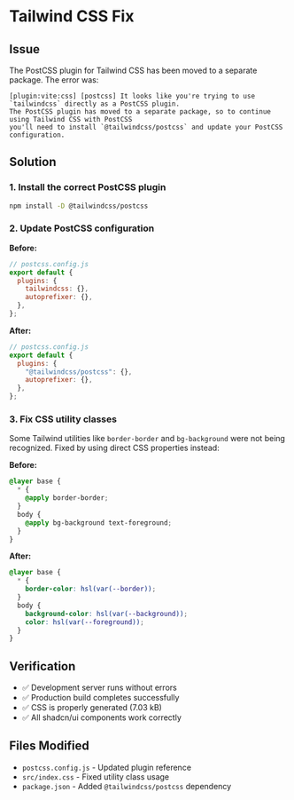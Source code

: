 # Tailwind CSS Fix

## Issue

The PostCSS plugin for Tailwind CSS has been moved to a separate package. The error was:

```
[plugin:vite:css] [postcss] It looks like you're trying to use `tailwindcss` directly as a PostCSS plugin.
The PostCSS plugin has moved to a separate package, so to continue using Tailwind CSS with PostCSS
you'll need to install `@tailwindcss/postcss` and update your PostCSS configuration.
```

## Solution

### 1. Install the correct PostCSS plugin

```bash
npm install -D @tailwindcss/postcss
```

### 2. Update PostCSS configuration

**Before:**

```js
// postcss.config.js
export default {
  plugins: {
    tailwindcss: {},
    autoprefixer: {},
  },
};
```

**After:**

```js
// postcss.config.js
export default {
  plugins: {
    "@tailwindcss/postcss": {},
    autoprefixer: {},
  },
};
```

### 3. Fix CSS utility classes

Some Tailwind utilities like `border-border` and `bg-background` were not being recognized.
Fixed by using direct CSS properties instead:

**Before:**

```css
@layer base {
  * {
    @apply border-border;
  }
  body {
    @apply bg-background text-foreground;
  }
}
```

**After:**

```css
@layer base {
  * {
    border-color: hsl(var(--border));
  }
  body {
    background-color: hsl(var(--background));
    color: hsl(var(--foreground));
  }
}
```

## Verification

- ✅ Development server runs without errors
- ✅ Production build completes successfully
- ✅ CSS is properly generated (7.03 kB)
- ✅ All shadcn/ui components work correctly

## Files Modified

- `postcss.config.js` - Updated plugin reference
- `src/index.css` - Fixed utility class usage
- `package.json` - Added `@tailwindcss/postcss` dependency
